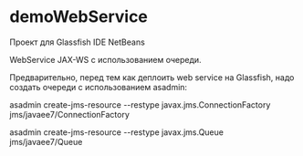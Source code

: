 # demoWebService 

Проект для Glassfish
IDE NetBeans

WebService JAX-WS с использованием очереди.

Предварительно, перед тем как деплоить web service на Glassfish,
надо создать очереди с использованием asadmin:

asadmin create-jms-resource --restype javax.jms.ConnectionFactory jms/javaee7/ConnectionFactory


asadmin create-jms-resource --restype javax.jms.Queue jms/javaee7/Queue
